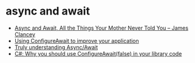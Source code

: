 # async and await

* [Async and Await, All the Things Your Mother Never Told You – James Clancey](https://www.youtube.com/watch?v=jgxJbshvCXQ)
* [Using ConfigureAwait to improve your application](https://johnthiriet.com/2018/04/configure-await/)
* [Truly understanding Async/Await](https://medium.com/@rafaelvidaurre/truly-understanding-async-await-491dd580500e/)
* [C#: Why you should use ConfigureAwait(false) in your library code](https://medium.com/bynder-tech/c-why-you-should-use-configureawait-false-in-your-library-code-d7837dce3d7f) 

